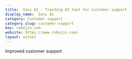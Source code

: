 ```yaml
---
title:  Ioni AI - Trending AI tool for Customer support
display_name:  Ioni AI
category: Customer support
category_slug: customer-support
key: robojin_com
website: https://www.robojin.com/
layout: aitool
---
```


Improved customer support
